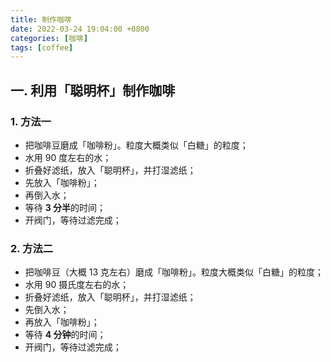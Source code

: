 ```yaml
---
title: 制作咖啡
date: 2022-03-24 19:04:00 +0800
categories: [咖啡]
tags: [coffee]
---
```


## 一. 利用「聪明杯」制作咖啡

### 1. 方法一

* 把咖啡豆磨成「咖啡粉」。粒度大概类似「白糖」的粒度；
* 水用 90 度左右的水；
* 折叠好滤纸，放入「聪明杯」，并打湿滤纸；
* 先放入「咖啡粉」；
* 再倒入水；
* 等待 **3 分半**的时间；
* 开阀门，等待过滤完成；

### 2. 方法二

* 把咖啡豆（大概 13 克左右）磨成「咖啡粉」。粒度大概类似「白糖」的粒度；
* 水用 90 摄氏度左右的水；
* 折叠好滤纸，放入「聪明杯」，并打湿滤纸；
* 先倒入水；
* 再放入「咖啡粉」；
* 等待 **4 分钟**的时间；
* 开阀门，等待过滤完成；
